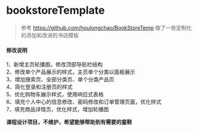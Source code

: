 # bookstoreTemplate
> 参考 https://github.com/houlongchao/BookStoreTemp 做了一些定制化的添加和改进的书店模板

#### 修改说明
1、新增主页轮播图，修改顶部导航栏结构 <br>
2、修改单个产品展示的样式，主页单个分类以面板展示 <br>
3、增加搜索页、全部分类页、单个分类产品页 <br>
4、简化登录和注册页的样式 <br>
5、优化购物车展示样式，使用响应式表格 <br>
6、填充个人中心的信息修改、密码修改和订单管理页面，优化样式<br>
7、填充商品详情页，优化样式，增加轮播图

**课程设计项目，不维护，希望能够帮助到有需要的童鞋**
